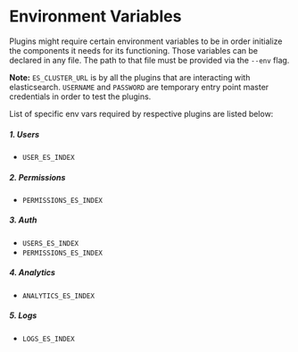 # Environment Variables

Plugins might require certain environment variables to be in order initialize the components it 
needs for its functioning. Those variables can be declared in any file. The path to that file
must be provided via the `--env` flag.

**Note:** `ES_CLUSTER_URL` is by all the plugins that are interacting with elasticsearch. `USERNAME` and
 `PASSWORD` are temporary entry point master credentials in order to test the plugins. 

List of specific env vars required by respective plugins are listed below:

##### 1. Users
- `USER_ES_INDEX`

##### 2. Permissions
- `PERMISSIONS_ES_INDEX`

##### 3. Auth
- `USERS_ES_INDEX`
- `PERMISSIONS_ES_INDEX`  

##### 4. Analytics
- `ANALYTICS_ES_INDEX`

##### 5. Logs
- `LOGS_ES_INDEX`
